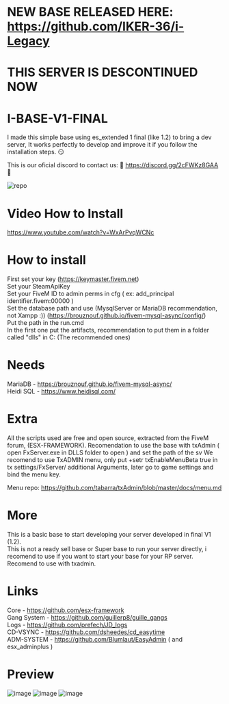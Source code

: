 # NEW BASE RELEASED HERE: https://github.com/IKER-36/i-Legacy 

# THIS SERVER IS DESCONTINUED NOW






# I-BASE-V1-FINAL

I made this simple base using es_extended 1 final (like 1.2) to bring a dev server, It works perfectly to develop and improve it if you follow the installation steps. 😏

This is our oficial discord to contact us: 🤖 https://discord.gg/2cFWKz8GAA 🤖

![repo](https://user-images.githubusercontent.com/63476973/131507298-2c83b2ed-d1be-4fb3-9850-35f7e41274ec.png)

# Video How to Install

https://www.youtube.com/watch?v=WxArPvqWCNc <br>

# How to install

First set your key (https://keymaster.fivem.net) <br>
Set your SteamApiKey <br>
Set your FiveM ID to admin perms in cfg ( ex: add_principal identifier.fivem:00000 )  <br>
Set the database path and use (MysqlServer or MariaDB recommendation, not Xampp :)) (https://brouznouf.github.io/fivem-mysql-async/config/) <br>
Put the path in the run.cmd <br>
In the first one put the artifacts, recommendation to put them in a folder called "dlls" in C: (The recommended ones) <br>

# Needs

MariaDB - https://brouznouf.github.io/fivem-mysql-async/ <br>
Heidi SQL - https://www.heidisql.com/

# Extra

All the scripts used are free and open source, extracted from the FiveM forum, (ESX-FRAMEWORK).
Recomendation to use the base with txAdmin ( open FxServer.exe in DLLS folder to open ) and set the path of the sv
We recomend to use TxADMIN menu, only put +setr txEnableMenuBeta true in tx settings/FxServer/ additional Arguments, later go to game settings and bind the menu key.

Menu repo: https://github.com/tabarra/txAdmin/blob/master/docs/menu.md

# More

This is a basic base to start developing your server developed in final V1 (1.2). <br>
This is not a ready sell base or Super base to run your server directly, i recomend to use if you want to start your base for your RP server.
Recomend to use with txadmin.

# Links

Core - https://github.com/esx-framework <br>
Gang System - https://github.com/guillerp8/guille_gangs <br>
Logs - https://github.com/prefech/JD_logs <br>
CD-VSYNC - https://github.com/dsheedes/cd_easytime <br>
ADM-SYSTEM - https://github.com/Blumlaut/EasyAdmin ( and esx_adminplus ) <br>


# Preview
![image](https://user-images.githubusercontent.com/63476973/124119957-755c2780-da73-11eb-8c35-face275ef5f2.png)
![image](https://user-images.githubusercontent.com/63476973/123319251-769bca80-d530-11eb-914a-d6a9ec25aa01.png)
![image](https://user-images.githubusercontent.com/63476973/124120033-8e64d880-da73-11eb-9c20-20c9389e63fc.png)


